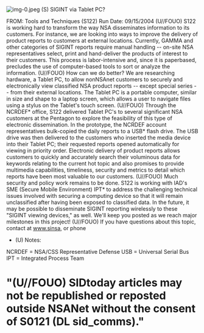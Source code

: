 ![img-0.jpeg](img-0.jpeg)
(S) SIGINT via Tablet PC?

FROM:
Tools and Techniques (S122)
Run Date: 09/15/2004
(U//FOUO) S122 is working hard to transform the way NSA disseminates information to its customers. For instance, we are looking into ways to improve the delivery of product reports to customers at external locations. Currently, GAMMA and other categories of SIGINT reports require manual handling -- on-site NSA representatives select, print and hand-deliver the products of interest to their customers. This process is labor-intensive and, since it is paperbased, precludes the use of computer-based tools to sort or analyze the information.
(U//FOUO) How can we do better? We are researching hardware, a Tablet PC, to allow nonNSAnet customers to securely and electronically view classified NSA product reports -- except special series -- from their external locations. The Tablet PC is a portable computer, similar in size and shape to a laptop screen, which allows a user to navigate files using a stylus on the Tablet's touch screen.
(U//FOUO) Through the NCRDEF* office, S122 delivered Tablet PC's to several significant NSA customers at the Pentagon to explore the feasibility of this type of electronic dissemination. In the prototype, the NCRDEF account representatives bulk-copied the daily reports to a USB* flash drive. The USB drive was then delivered to the customers who inserted the media device into their Tablet PC; their requested reports opened automatically for viewing in priority order. Electronic delivery of product reports allows customers to quickly and accurately search their voluminous data for keywords relating to the current hot topic and also promises to provide multimedia capabilities, timeliness, security and metrics to detail which reports have been most valuable to our customers.
(U//FOUO) Much security and policy work remains to be done. S122 is working with IAD's SME (Secure Mobile Environment) IPT* to address the challenging technical issues involved with securing a computing device so that it will remain unclassified after having been exposed to classified data. In the future, it may be possible to disseminate SIGINT reporting wirelessly to these "SIGINT viewing devices," as well. We'll keep you posted as we reach major milestones in this project!
(U//FOUO) If you have questions about this topic, contact at www.sinsa, or phone

* (U) Notes:

NCRDEF = NSA/CSS Representative Defense
USB = Universal Serial Bus
IPT = Integrated Process Team

# "(U//FOUO) SIDtoday articles may not be republished or reposted outside NSANet without the consent of S0121 (DL sid_comms)."
